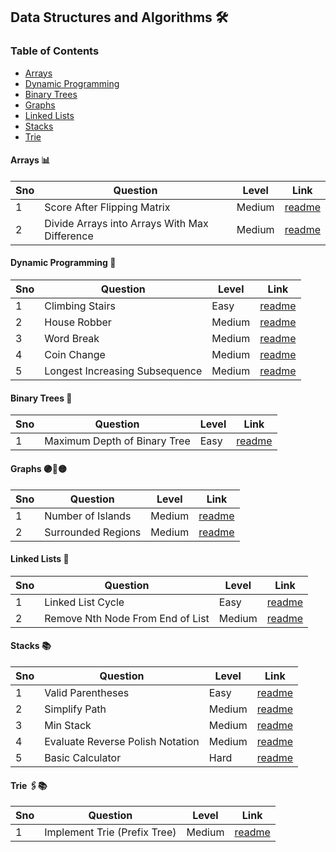 ## Data Structures and Algorithms 🛠️

### Table of Contents
 - [Arrays](#arrays)
 - [Dynamic Programming](#dynamic-programming)
 - [Binary Trees](#binary-trees)
 - [Graphs](#graphs)
 - [Linked Lists](#linked-lists)
 - [Stacks](#stacks)
 - [Trie](#trie)

#### Arrays 📊

| Sno | Question                                         | Level  | Link                                                                                                 |
|-----|--------------------------------------------------|--------|------------------------------------------------------------------------------------------------------|
| 1   | Score After Flipping Matrix                     | Medium | [readme](./arrays/lc861_score_after_flipping_matrix/README.md)                                      |
| 2   | Divide Arrays into Arrays With Max Difference   | Medium | [readme](./arrays/lc2966_divide_arrays_into_arrays_with_max_difference/README.md)                |


#### Dynamic Programming 🧩

| Sno | Question                              | Level | Link                                                                                                     |
|-----|---------------------------------------|-------|----------------------------------------------------------------------------------------------------------|
| 1   | Climbing Stairs | Easy  | [readme](./dynamic-programming/lc70_climbing_stairs/README.md) |
| 2   | House Robber | Medium  | [readme](./dynamic-programming/lc198_house_robber/README.md) |
| 3   | Word Break | Medium  | [readme](./dynamic-programming/lc139_word_break/README.md) |
| 4   | Coin Change | Medium  | [readme](./dynamic-programming/lc322_coin_change/README.md) |
| 5   | Longest Increasing Subsequence | Medium  | [readme](./dynamic-programming/lc300_longest_increasing_subsequence/README.md) |

#### Binary Trees 🌳

| Sno | Question                              | Level | Link                                                                                                     |
|-----|---------------------------------------|-------|----------------------------------------------------------------------------------------------------------|
| 1   | Maximum Depth of Binary Tree         | Easy  | [readme](./binary-trees/lc104_maximum_depth_of_binary_tree/README.md) |

#### Graphs 🟣🔗🟡

| Sno | Question                                    | Level  | Link                                                                                           |
|-----|---------------------------------------------|--------|------------------------------------------------------------------------------------------------|
| 1   | Number of Islands  | Medium | [readme](./graphs/lc200_number_of_islands/README.md) |
| 2   | Surrounded Regions | Medium | [readme](./graphs/lc130_surrounded_regions/README.md) |

#### Linked Lists 🔗

| Sno | Question                                    | Level  | Link                                                                                           |
|-----|---------------------------------------------|--------|------------------------------------------------------------------------------------------------|
| 1   | Linked List Cycle                           | Easy   | [readme](./linked-lists/lc141_linked_list_cycle/README.md) |
| 2   | Remove Nth Node From End of List           | Medium | [readme](./linked-lists/lc19_remove_nth_node_from_end_of_list/README.md) |

#### Stacks 📚

| Sno | Question                                      | Level  | Link                                                               |
|-----|-----------------------------------------------|--------|--------------------------------------------------------------------|
| 1   | Valid Parentheses                             | Easy   | [readme](./stacks/lc20_valid_parantheses/README.md)                 |
| 2   | Simplify Path                                 | Medium | [readme](./stacks/lc71_simplify_path/README.md)                     |
| 3   | Min Stack                                     | Medium | [readme](./stacks/lc155_min_stack/README.md)                      |
| 4   | Evaluate Reverse Polish Notation              | Medium | [readme](./stacks/lc150_evaluate_reverse_polish_notation/README.md) |
| 5   | Basic Calculator                              | Hard   | [readme](./stacks/lc224_basic_calculator/README.md) |

#### Trie 🖇️📚

| Sno | Question                                    | Level  | Link                                                                                           |
|-----|---------------------------------------------|--------|------------------------------------------------------------------------------------------------|
| 1   | Implement Trie (Prefix Tree) |Medium | [readme](./trie/208_implement_trie_prefix_tree/README.md) |


